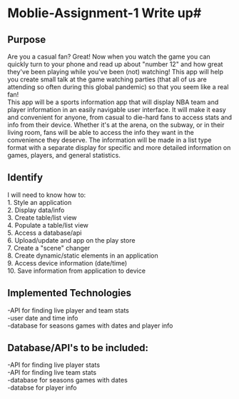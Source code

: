 # Moblie-Assignment-1 Write up#
## Purpose ##
Are you a casual fan? Great! Now when you watch the game you can quickly turn to your phone and read up about "number 12" and how great they've been playing while you've been (not) watching! This app will help you create small talk at the game watching parties (that all of us are attending so often during this global pandemic) so that you seem like a real fan!</br>
This app will be a sports information app that will display NBA team and player information in an easily navigable user interface. It will make it easy and convenient for anyone, from casual to die-hard fans to access stats and info from their device. Whether it's at the arena, on the subway, or in their living room, fans will be able to access the info they want in the convenience they deserve. The information will be made in a list type format with a separate display for specific and more detailed information on games, players, and general statistics.
## Identify ##
I will need to know how to:
</br>1. Style an application
</br>2. Display data/info
</br>3. Create table/list view
</br>4. Populate a table/list view
</br>5. Access a database/api
</br>6. Upload/update and app on the play store
</br>7. Create a "scene" changer
</br>8. Create dynamic/static elements in an application
</br>9. Access device information (date/time)
</br>10. Save information from application to device
## Implemented Technologies ##
-API for finding live player and team stats
</br>-user date and time info
</br>-database for seasons games with dates and player info
## Database/API's to be included: ##
-API for finding live player stats
</br>-API for finding live team stats
</br>-database for seasons games with dates
</br>-databse for player info
